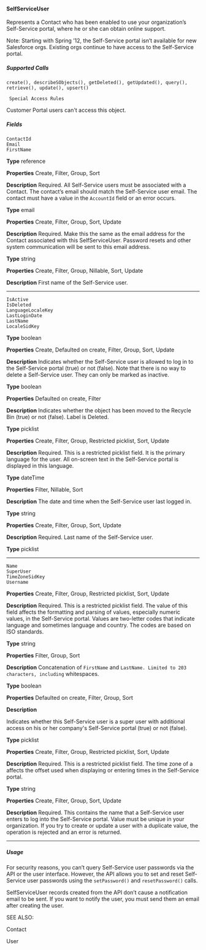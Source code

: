 #### SelfServiceUser

Represents a Contact who has been enabled to use your organization’s Self-Service portal, where he or she can obtain online support.

Note: Starting with Spring ’12, the Self-Service portal isn’t available for new Salesforce orgs. Existing orgs continue to have access
to the Self-Service portal.

##### Supported Calls
```
create(), describeSObjects(), getDeleted(), getUpdated(), query(), retrieve(), update(), upsert()

 Special Access Rules

```
Customer Portal users can't access this object.

##### Fields

```
ContactId
Email
FirstName

```

**Type**
reference

**Properties**
Create, Filter, Group, Sort

**Description**
Required. All Self-Service users must be associated with a Contact. The contact’s email should
match the Self-Service user email. The contact must have a value in the `AccountId` field
or an error occurs.

**Type**
email

**Properties**
Create, Filter, Group, Sort, Update

**Description**
Required. Make this the same as the email address for the Contact associated with this
SelfServiceUser. Password resets and other system communication will be sent to this email
address.

**Type**
string

**Properties**
Create, Filter, Group, Nillable, Sort, Update

**Description**
First name of the Self-Service user.


-----

```
IsActive
IsDeleted
LanguageLocaleKey
LastLoginDate
LastName
LocaleSidKey

```

**Type**
boolean

**Properties**
Create, Defaulted on create, Filter, Group, Sort, Update

**Description**
Indicates whether the Self-Service user is allowed to log in to the Self-Service portal (true)
or not (false). Note that there is no way to delete a Self-Service user. They can only be
marked as inactive.

**Type**
boolean

**Properties**
Defaulted on create, Filter

**Description**
Indicates whether the object has been moved to the Recycle Bin (true) or not (false).
Label is Deleted.

**Type**
picklist

**Properties**
Create, Filter, Group, Restricted picklist, Sort, Update

**Description**
Required. This is a restricted picklist field. It is the primary language for the user. All on-screen
text in the Self-Service portal is displayed in this language.

**Type**
dateTime

**Properties**
Filter, Nillable, Sort

**Description**
The date and time when the Self-Service user last logged in.

**Type**
string

**Properties**
Create, Filter, Group, Sort, Update

**Description**
Required. Last name of the Self-Service user.

**Type**
picklist


-----

```
Name
SuperUser
TimeZoneSidKey
Username

```

**Properties**
Create, Filter, Group, Restricted picklist, Sort, Update

**Description**
Required. This is a restricted picklist field. The value of this field affects the formatting and
parsing of values, especially numeric values, in the Self-Service portal. Values are two-letter
codes that indicate language and sometimes language and country. The codes are based
on ISO standards.

**Type**
string

**Properties**
Filter, Group, Sort

**Description**
Concatenation of `FirstName` and `LastName. Limited to 203 characters, including`
whitespaces.

**Type**
boolean

**Properties**
Defaulted on create, Filter, Group, Sort

**Description**

Indicates whether this Self-Service user is a super user with additional access on his or her
company's Self-Service portal (true) or not (false).

**Type**
picklist

**Properties**
Create, Filter, Group, Restricted picklist, Sort, Update

**Description**
Required. This is a restricted picklist field. The time zone of a affects the offset used when
displaying or entering times in the Self-Service portal.

**Type**
string

**Properties**
Create, Filter, Group, Sort, Update

**Description**
Required. This contains the name that a Self-Service user enters to log into the Self-Service
portal. Value must be unique in your organization. If you try to create or update a user with
a duplicate value, the operation is rejected and an error is returned.


-----

##### Usage

For security reasons, you can’t query Self-Service user passwords via the API or the user interface. However, the API allows you to set and
reset Self-Service user passwords using the `setPassword()` and `resetPassword()` calls.

SelfServiceUser records created from the API don’t cause a notification email to be sent. If you want to notify the user, you must send
them an email after creating the user.

SEE ALSO:

Contact

User
